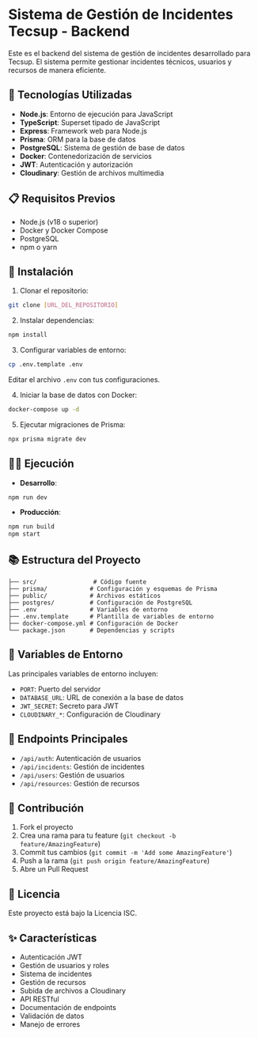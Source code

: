 # Sistema de Gestión de Incidentes Tecsup - Backend

Este es el backend del sistema de gestión de incidentes desarrollado para Tecsup. El sistema permite gestionar incidentes técnicos, usuarios y recursos de manera eficiente.

## 🚀 Tecnologías Utilizadas

- **Node.js**: Entorno de ejecución para JavaScript
- **TypeScript**: Superset tipado de JavaScript
- **Express**: Framework web para Node.js
- **Prisma**: ORM para la base de datos
- **PostgreSQL**: Sistema de gestión de base de datos
- **Docker**: Contenedorización de servicios
- **JWT**: Autenticación y autorización
- **Cloudinary**: Gestión de archivos multimedia

## 📋 Requisitos Previos

- Node.js (v18 o superior)
- Docker y Docker Compose
- PostgreSQL
- npm o yarn

## 🔧 Instalación

1. Clonar el repositorio:

```bash
git clone [URL_DEL_REPOSITORIO]
```

2. Instalar dependencias:

```bash
npm install
```

3. Configurar variables de entorno:

```bash
cp .env.template .env
```

Editar el archivo `.env` con tus configuraciones.

4. Iniciar la base de datos con Docker:

```bash
docker-compose up -d
```

5. Ejecutar migraciones de Prisma:

```bash
npx prisma migrate dev
```

## 🏃‍♂️ Ejecución

- **Desarrollo**:

```bash
npm run dev
```

- **Producción**:

```bash
npm run build
npm start
```

## 📚 Estructura del Proyecto

```
├── src/                # Código fuente
├── prisma/            # Configuración y esquemas de Prisma
├── public/            # Archivos estáticos
├── postgres/          # Configuración de PostgreSQL
├── .env               # Variables de entorno
├── .env.template      # Plantilla de variables de entorno
├── docker-compose.yml # Configuración de Docker
└── package.json       # Dependencias y scripts
```

## 🔐 Variables de Entorno

Las principales variables de entorno incluyen:

- `PORT`: Puerto del servidor
- `DATABASE_URL`: URL de conexión a la base de datos
- `JWT_SECRET`: Secreto para JWT
- `CLOUDINARY_*`: Configuración de Cloudinary

## 📝 Endpoints Principales

- `/api/auth`: Autenticación de usuarios
- `/api/incidents`: Gestión de incidentes
- `/api/users`: Gestión de usuarios
- `/api/resources`: Gestión de recursos

## 🤝 Contribución

1. Fork el proyecto
2. Crea una rama para tu feature (`git checkout -b feature/AmazingFeature`)
3. Commit tus cambios (`git commit -m 'Add some AmazingFeature'`)
4. Push a la rama (`git push origin feature/AmazingFeature`)
5. Abre un Pull Request

## 📄 Licencia

Este proyecto está bajo la Licencia ISC.

## ✨ Características

- Autenticación JWT
- Gestión de usuarios y roles
- Sistema de incidentes
- Gestión de recursos
- Subida de archivos a Cloudinary
- API RESTful
- Documentación de endpoints
- Validación de datos
- Manejo de errores
